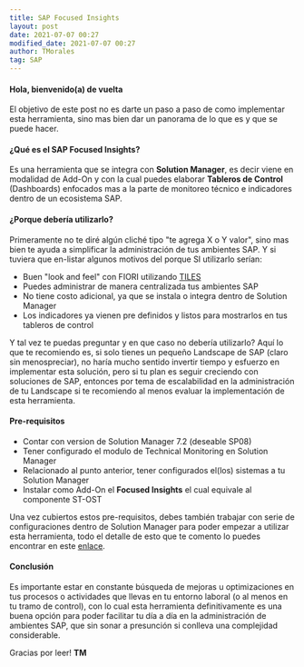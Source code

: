 ```yaml
---
title: SAP Focused Insights
layout: post
date: 2021-07-07 00:27
modified_date: 2021-07-07 00:27
author: TMorales
tag: SAP
---
```

#### Hola, bienvenido(a) de vuelta  

El objetivo de este post no es darte un paso a paso de como implementar esta herramienta, sino mas bien dar un panorama de lo que es y que se puede hacer.  

#### ¿Qué es el SAP Focused Insights?  

Es una herramienta que se integra con **Solution Manager**, es decir viene en modalidad de Add-On y con la cual puedes elaborar **Tableros de Control** (Dashboards) enfocados mas a la parte de monitoreo técnico e indicadores dentro de un ecosistema SAP.  

#### ¿Porque debería utilizarlo?  

Primeramente no te diré algún cliché tipo "te agrega X o Y valor", sino mas bien te ayuda a simplificar la administración de tus ambientes SAP. Y si tuviera que en-listar algunos motivos del porque SI utilizarlo serían:  

- Buen "look and feel" con FIORI utilizando [TILES](https://experience.sap.com/fiori-design-web/tile/)  
- Puedes administrar de manera centralizada tus ambientes SAP  
- No tiene costo adicional, ya que se instala o integra dentro de Solution Manager  
- Los indicadores ya vienen pre definidos y listos para mostrarlos en tus tableros de control  

Y tal vez te puedas preguntar y en que caso no debería utilizarlo? Aquí lo que te recomiendo es, si solo tienes un pequeño Landscape de SAP (claro sin menospreciar), no haría mucho sentido invertir tiempo y esfuerzo en implementar esta solución, pero si tu plan es seguir creciendo con soluciones de SAP, entonces por tema de escalabilidad en la administración de tu Landscape si te recomiendo al menos evaluar la implementación de esta herramienta.  

#### Pre-requisitos  

- Contar con version de Solution Manager 7.2 (deseable SP08)  
- Tener configurado el modulo de Technical Monitoring en Solution Manager  
- Relacionado al punto anterior, tener configurados el(los) sistemas a tu Solution Manager  
- Instalar como Add-On el **Focused Insights** el cual equivale al componente ST-OST  

Una vez cubiertos estos pre-requisitos, debes también trabajar con serie de configuraciones dentro de Solution Manager para poder empezar a utilizar esta herramienta, todo el detalle de esto que te comento lo puedes encontrar en este [enlace](https://help.sap.com/doc/2a5eebe6285b465eb7fb4a6e66b8ea2b/230/en-US/FINSIGHTS_InstallationGuide.pdf).  

#### Conclusión  

Es importante estar en constante búsqueda de mejoras u optimizaciones en tus procesos o actividades que llevas en tu entorno laboral (o al menos en tu tramo de control), con lo cual esta herramienta definitivamente es una buena opción para poder facilitar tu día a día en la administración de ambientes SAP, que sin sonar a presunción si conlleva una complejidad considerable.  

Gracias por leer! **TM**  